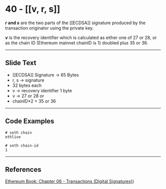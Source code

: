 # 40 - [[v, r, s]]

**_r_ and _s_** are the two parts of the [[ECDSA]] signature produced by the transaction originator using the private key. 

**_v_** is the recovery identifier which is calculated as either one of 27 or 28, or as the chain ID (Ethereum mainnet chainID is 1) doubled plus 35 or 36. 

---
## Slide Text
- [[ECDSA]] Signature -> 65 Bytes
- r, s -> signature
- 32 bytes each
- v -> recovery identifier 1 byte
- v -> 27 or 28 or
- chainID*2 + 35 or 36

---
## Code Examples
```
# seth chain
ethlive

# seth chain-id
1
```
---
## References
[Ethereum Book: Chapter 06 - Transactions (Digital Signatures)](https://github.com/ethereumbook/ethereumbook/blob/develop/06transactions.asciidoc#digital-signatures))
